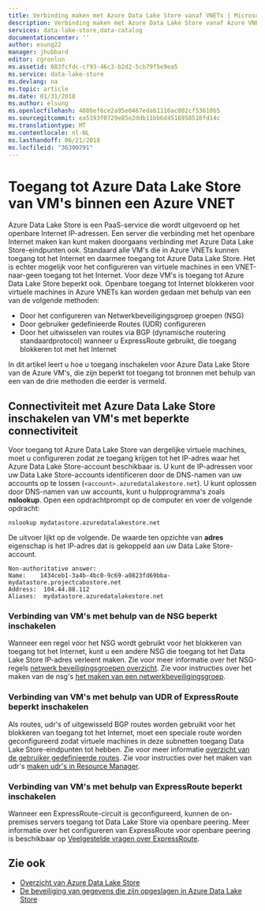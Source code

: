 ```yaml
---
title: Verbinding maken met Azure Data Lake Store vanaf VNETs | Microsoft Docs
description: Verbinding maken met Azure Data Lake Store vanaf Azure VNETs
services: data-lake-store,data-catalog
documentationcenter: ''
author: esung22
manager: jhubbard
editor: cgronlun
ms.assetid: 683fcfdc-cf93-46c3-b2d2-5cb79f5e9ea5
ms.service: data-lake-store
ms.devlang: na
ms.topic: article
ms.date: 01/31/2018
ms.author: elsung
ms.openlocfilehash: 4086ef6ce2a95e0467eda61116ac002cf53610b5
ms.sourcegitcommit: ea5193f0729e85e2ddb11bb6d4516958510fd14c
ms.translationtype: MT
ms.contentlocale: nl-NL
ms.lasthandoff: 06/21/2018
ms.locfileid: "36300791"
---
```

# <a name="access-azure-data-lake-store-from-vms-within-an-azure-vnet"></a>Toegang tot Azure Data Lake Store van VM's binnen een Azure VNET
Azure Data Lake Store is een PaaS-service die wordt uitgevoerd op het openbare Internet IP-adressen. Een server die verbinding met het openbare Internet maken kan kunt maken doorgaans verbinding met Azure Data Lake Store-eindpunten ook. Standaard alle VM's die in Azure VNETs kunnen toegang tot het Internet en daarmee toegang tot Azure Data Lake Store. Het is echter mogelijk voor het configureren van virtuele machines in een VNET-naar-geen toegang tot het Internet. Voor deze VM's is toegang tot Azure Data Lake Store beperkt ook. Openbare toegang tot Internet blokkeren voor virtuele machines in Azure VNETs kan worden gedaan met behulp van een van de volgende methoden:

* Door het configureren van Netwerkbeveiligingsgroep groepen (NSG)
* Door gebruiker gedefinieerde Routes (UDR) configureren
* Door het uitwisselen van routes via BGP (dynamische routering standaardprotocol) wanneer u ExpressRoute gebruikt, die toegang blokkeren tot met het Internet

In dit artikel leert u hoe u toegang inschakelen voor Azure Data Lake Store van de Azure VM's, die zijn beperkt tot toegang tot bronnen met behulp van een van de drie methoden die eerder is vermeld.

## <a name="enabling-connectivity-to-azure-data-lake-store-from-vms-with-restricted-connectivity"></a>Connectiviteit met Azure Data Lake Store inschakelen van VM's met beperkte connectiviteit
Voor toegang tot Azure Data Lake Store van dergelijke virtuele machines, moet u configureren zodat ze toegang krijgen tot het IP-adres waar het Azure Data Lake Store-account beschikbaar is. U kunt de IP-adressen voor uw Data Lake Store-accounts identificeren door de DNS-namen van uw accounts op te lossen (`<account>.azuredatalakestore.net`). U kunt oplossen door DNS-namen van uw accounts, kunt u hulpprogramma's zoals **nslookup**. Open een opdrachtprompt op de computer en voer de volgende opdracht:

    nslookup mydatastore.azuredatalakestore.net

De uitvoer lijkt op de volgende. De waarde ten opzichte van **adres** eigenschap is het IP-adres dat is gekoppeld aan uw Data Lake Store-account.

    Non-authoritative answer:
    Name:    1434ceb1-3a4b-4bc0-9c69-a0823fd69bba-mydatastore.projectcabostore.net
    Address:  104.44.88.112
    Aliases:  mydatastore.azuredatalakestore.net


### <a name="enabling-connectivity-from-vms-restricted-by-using-nsg"></a>Verbinding van VM's met behulp van de NSG beperkt inschakelen
Wanneer een regel voor het NSG wordt gebruikt voor het blokkeren van toegang tot het Internet, kunt u een andere NSG die toegang tot het Data Lake Store IP-adres verleent maken. Zie voor meer informatie over het NSG-regels [netwerk beveiligingsgroepen overzicht](../virtual-network/security-overview.md). Zie voor instructies over het maken van de nsg's [het maken van een netwerkbeveiligingsgroep](../virtual-network/tutorial-filter-network-traffic.md).

### <a name="enabling-connectivity-from-vms-restricted-by-using-udr-or-expressroute"></a>Verbinding van VM's met behulp van UDR of ExpressRoute beperkt inschakelen
Als routes, udr's of uitgewisseld BGP routes worden gebruikt voor het blokkeren van toegang tot het Internet, moet een speciale route worden geconfigureerd zodat virtuele machines in deze subnetten toegang Data Lake Store-eindpunten tot hebben. Zie voor meer informatie [overzicht van de gebruiker gedefinieerde routes](../virtual-network/virtual-networks-udr-overview.md). Zie voor instructies over het maken van udr's [maken udr's in Resource Manager](../virtual-network/tutorial-create-route-table-powershell.md).

### <a name="enabling-connectivity-from-vms-restricted-by-using-expressroute"></a>Verbinding van VM's met behulp van ExpressRoute beperkt inschakelen
Wanneer een ExpressRoute-circuit is geconfigureerd, kunnen de on-premises servers toegang tot Data Lake Store via openbare peering. Meer informatie over het configureren van ExpressRoute voor openbare peering is beschikbaar op [Veelgestelde vragen over ExpressRoute](../expressroute/expressroute-faqs.md).

## <a name="see-also"></a>Zie ook
* [Overzicht van Azure Data Lake Store](data-lake-store-overview.md)
* [De beveiliging van gegevens die zijn opgeslagen in Azure Data Lake Store](data-lake-store-security-overview.md)

